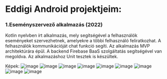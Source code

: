 # Eddigi Android projektjeim:

### 1.Eseményszervező alkalmazás (2022)

Kotlin nyelvben írt alkalmazás, mely segítségével a felhasználók eseményeket szervezhetnek, amelyekre a többi felhasználó feliratkozhat. A felhasználók kommunikációját chat funkció segíti. Az alkalmazás MVP architektúrára épül. A backend Firebase BaaS szolgáltatás segítségével van megoldva. Az alkalmazáshoz Unit tesztek is készültek.

Képek:
![image](https://user-images.githubusercontent.com/61737188/180800627-2e686291-ea98-4843-b135-a374b0e83e62.png)
![image](https://user-images.githubusercontent.com/61737188/180800906-a68f3d68-6760-4bb4-a385-45f36eebf587.png)
![image](https://user-images.githubusercontent.com/61737188/180800944-dcb0375a-ceae-4633-8365-209b5ba76b35.png)
![image](https://user-images.githubusercontent.com/61737188/180800976-2eac0ab0-3dd2-42c9-9c80-86e812516ef2.png)
![image](https://user-images.githubusercontent.com/61737188/180801032-a6ac87ab-03a3-4971-ad02-4321c3fc7557.png)
![image](https://user-images.githubusercontent.com/61737188/180801057-0a060e7e-4eb9-4bf6-aa86-a180ed707716.png)
![image](https://user-images.githubusercontent.com/61737188/180801099-3475895c-1e8b-4b21-bb06-e9fcf44f0456.png)
![image](https://user-images.githubusercontent.com/61737188/180801120-9f8291a9-b446-49b6-8e23-26a81a418ace.png)
![image](https://user-images.githubusercontent.com/61737188/180801148-e1b626d8-0a17-4ac8-a736-cdb7972e4962.png)

